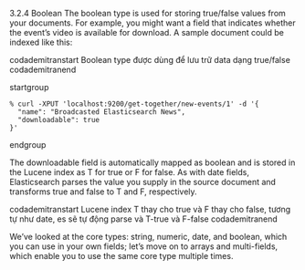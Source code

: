 3.2.4 Boolean
The boolean type is used for storing true/false values from your documents. For example, you might want a field that indicates whether the event’s video is available for download. A sample document could be indexed like this:

codademitranstart
Boolean type được dùng để lưu trữ data dạng true/false
codademitranend

startgroup
```
% curl -XPUT 'localhost:9200/get-together/new-events/1' -d '{
  "name": "Broadcasted Elasticsearch News",
  "downloadable": true
}'
```
endgroup

The downloadable field is automatically mapped as boolean and is stored in the Lucene index as T for true or F for false. As with date fields, Elasticsearch parses the value you supply in the source document and transforms true and false to T
and F, respectively.

codademitranstart
Lucene index T thay cho true và F thay cho false, tương tự như date, es sẽ tự động parse và T-true và F-false
codademitranend

We’ve looked at the core types: string, numeric, date, and boolean, which you
can use in your own fields; let’s move on to arrays and multi-fields, which enable you to
use the same core type multiple times.